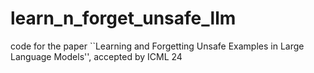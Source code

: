 # learn_n_forget_unsafe_llm
code for the paper ``Learning and Forgetting Unsafe Examples in Large Language Models'', accepted by ICML 24

